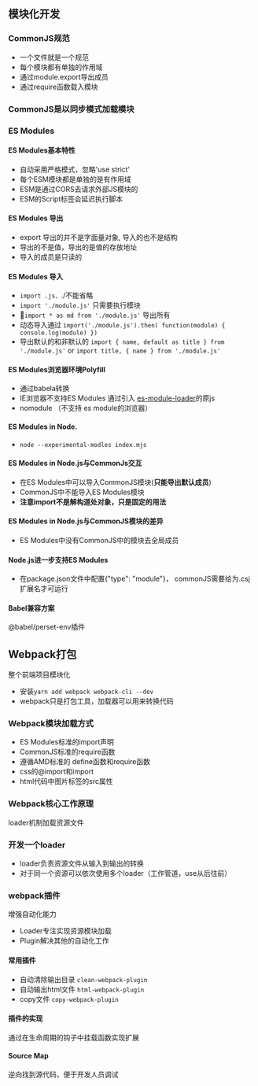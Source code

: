 ## 模块化开发
### CommonJS规范
- 一个文件就是一个规范
- 每个模块都有单独的作用域
- 通过module.export导出成员
- 通过require函数载入模块
### CommonJS是以同步模式加载模块
### ES Modules
#### ES Modules基本特性
- 自动采用严格模式，忽略'use strict'
- 每个ESM模块都是单独的是有作用域
- ESM是通过CORS去请求外部JS模块的
- ESM的Script标签会延迟执行脚本
#### ES Modules 导出
- export 导出的并不是字面量对象, 导入的也不是结构
- 导出的不是值，导出的是值的存放地址
- 导入的成员是只读的
#### ES Modules 导入
- `import .js、`./不能省略
- `import './module.js'` 只需要执行模块
- `import * as md from './module.js'` 导出所有
- 动态导入通过 `import('./module.js').then( function(module) { console.log(module) })`
- 导出默认的和非默认的 `import { name, default as title } from './module.js'` or `import title, { name } from './module.js'`
#### ES Modules浏览器环境Polyfill
- 通过babela转换
- IE浏览器不支持ES Modules 通过引入 [es-module-loader](https://unpkg.com/browse/browser-es-module-loader@0.4.1/dist/)的原js
- nomodule （不支持 es module的浏览器）
#### ES Modules in Node.
- `node --experimental-modles index.mjs`
#### ES Modules in Node.js与CommonJs交互
- 在ES Modules中可以导入CommonJS模块(**只能导出默认成员**)
- CommonJS中不能导入ES Modules模块
- **注意import不是解构道处对象，只是固定的用法**
#### ES Modules in Node.js与CommonJS模块的差异
- ES Modules中没有CommonJS中的模块去全局成员
#### Node.js进一步支持ES Modules
- 在package.json文件中配置{"type": "module"}， commonJS需要给为.csj扩展名才可运行
#### Babel兼容方案
@babel/perset-env插件

## Webpack打包
整个前端项目模块化

- 安装`yarn add webpack webpack-cli --dev`
- webpack只是打包工具，加载器可以用来转换代码
### Webpack模块加载方式
- ES Modules标准的import声明
- CommonJS标准的require函数
- 遵循AMD标准的 define函数和require函数
- css的@import和import
- html代码中图片标签的src属性
### Webpack核心工作原理
loader机制加载资源文件
### 开发一个loader
- loader负责资源文件从输入到输出的转换
- 对于同一个资源可以依次使用多个loader（工作管道，use从后往前）
### webpack插件
增强自动化能力
- Loader专注实现资源模块加载
- Plugin解决其他的自动化工作
#### 常用插件
- 自动清除输出目录 `clean-webpack-plugin`
- 自动输出html文件 `html-webpack-plugin`
- copy文件 `copy-webpack-plugin`
#### 插件的实现
通过在生命周期的钩子中挂载函数实现扩展
#### Source Map
逆向找到源代码，便于开发人员调试
